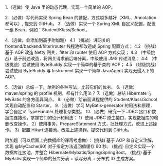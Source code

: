 1.（选做）使 Java 里的动态代理，实现一个简单的 AOP。
    
2.（必做）写代码实现 Spring Bean 的装配，方式越多越好（XML、Annotation 都可以）, 提交到 GitHub。
3.（选做）实现一个 Spring XML 自定义配置，配置一组 Bean，例如：Student/Klass/School。

4.（选做，会添加到高手附加题）
4.1 （挑战）讲网关的 frontend/backend/filter/router 线程池都改造成 Spring 配置方式；
4.2 （挑战）基于 AOP 改造 Netty 网关，filter 和 router 使用 AOP 方式实现；
4.3 （中级挑战）基于前述改造，将网关请求前后端分离，中级使用 JMS 传递消息；
4.4 （中级挑战）尝试使用 ByteBuddy 实现一个简单的基于类的 AOP；
4.5 （超级挑战）尝试使用 ByteBuddy 与 Instrument 实现一个简单 JavaAgent 实现无侵入下的 AOP。

5.（选做）总结一下，单例的各种写法，比较它们的优劣。
6.（选做）maven/spring 的 profile 机制，都有什么用法？
7.（选做）总结 Hibernate 与 MyBatis 的各方面异同点。
8.（必做）给前面课程提供的 Student/Klass/School 实现自动配置和 Starter。
9.（选做）学习 MyBatis-generator 的用法和原理，学会自定义 TypeHandler 处理复杂类型。
10.（必做）研究一下 JDBC 接口和数据库连接池，掌握它们的设计和用法：
1）使用 JDBC 原生接口，实现数据库的增删改查操作。
2）使用事务，PrepareStatement 方式，批处理方式，改进上述操作。
3）配置 Hikari 连接池，改进上述操作。提交代码到 GitHub。

附加题（可以后面上完数据库的课再考虑做）：
(挑战) 基于 AOP 和自定义注解，实现 @MyCache(60) 对于指定方法返回值缓存 60 秒。
(挑战) 自定义实现一个数据库连接池，并整合 Hibernate/Mybatis/Spring/SpringBoot。
(挑战) 基于 MyBatis 实现一个简单的分库分表 + 读写分离 + 分布式 ID 生成方案。

